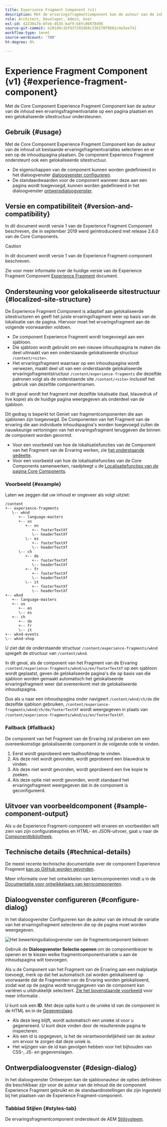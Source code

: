 ```yaml
---
title: Experience Fragment Component (v1)
description: Met de ervaringsfragmentcomponent kan de auteur van de inhoud een ervaringsfragmentvariatie aan een pagina toevoegen.
role: Architect, Developer, Admin, User
exl-id: 42230a7b-6feb-4535-baf9-b8fc06978d98
source-git-commit: e291d4c1bfd37292d68c236178f9681c4e5ee741
workflow-type: tm+mt
source-wordcount: '780'
ht-degree: 0%

---
```


# Experience Fragment Component (v1) {#experience-fragment-component}

Met de Core Component Experience Fragment Component kan de auteur van de inhoud een ervaringsfragmentvariatie op een pagina plaatsen en een gelokaliseerde sitestructuur ondersteunen.

## Gebruik {#usage}

Met de Core Component Experience Fragment Component kan de auteur van de inhoud uit bestaande ervaringsfragmentvariaties selecteren en er een op de inhoudspagina plaatsen. De component Experience Fragment ondersteunt ook een gelokaliseerde sitestructuur.

* De eigenschappen van de component kunnen worden gedefinieerd in het dialoogvenster [dialoogvenster configureren](#configure-dialog).
* De standaardwaarden voor de component wanneer deze aan een pagina wordt toegevoegd, kunnen worden gedefinieerd in het dialoogvenster [ontwerpdialoogvenster](#design-dialog).

## Versie en compatibiliteit {#version-and-compatibility}

In dit document wordt versie 1 van de Experience Fragment Component beschreven, die in september 2019 werd geïntroduceerd met release 2.6.0 van de Core Components.

>[!CAUTION]
>
>In dit document wordt versie 1 van de Experience Fragment-component beschreven.
>
>Zie voor meer informatie over de huidige versie van de Experience Fragment Component [Experience Fragment](/help/components/experience-fragment.md) document.

## Ondersteuning voor gelokaliseerde sitestructuur {#localized-site-structure}

De Experience Fragment Component is adaptief aan gelokaliseerde sitestructuren en geeft het juiste ervaringsfragment weer op basis van de lokalisatie van de pagina. Hiervoor moet het ervaringsfragment aan de volgende voorwaarden voldoen.

* De component Experience Fragment wordt toegevoegd aan een sjabloon.
* Die sjabloon wordt gebruikt om een nieuwe inhoudspagina te maken die deel uitmaakt van een onderstaande gelokaliseerde structuur `/content/<site>`.
* Het ervaringsfragment waarnaar op een inhoudspagina wordt verwezen, maakt deel uit van een onderstaande gelokaliseerde ervaringsfragmentstructuur `/content/experience-fragments` die dezelfde patronen volgt als de onderstaande site `/content/<site>` inclusief het gebruik van dezelfde componentnamen.

In dit geval wordt het fragment met dezelfde lokalisatie (taal, blauwdruk of live kopie) als de huidige pagina weergegeven als onderdeel van de sjabloon.

Dit gedrag is beperkt tot Geniet van fragmentcomponenten die aan sjablonen zijn toegevoegd. De Componenten van het Fragment van de ervaring die aan individuele inhoudspagina&#39;s worden toegevoegd zullen de nauwkeurige vertoningen van het ervaringsfragment teruggeven die binnen de component worden gevormd.

* Voor een voorbeeld van hoe de lokalisatiefuncties van de Component van het Fragment van de Ervaring werken, zie [het onderstaande gedeelte](#example).
* Voor een voorbeeld van hoe de lokalisatiefuncties van de Core Components samenwerken, raadpleegt u de [Localisatiefuncties van de pagina Core Components](/help/get-started/localization.md).

### Voorbeeld {#example}

Laten we zeggen dat uw inhoud er ongeveer als volgt uitziet:

```
/content
+-- experience-fragments
   \-- wknd
      +-- language-masters
      +-- us
         +-- en
            +-- footerTextXf
            \-- headerTextXf
         \-- es
            +-- footerTextXf
            \-- headerTextXf
      \-- ch
         +-- de
            +-- footerTextXf
            \-- headerTextXf
         +-- fr
            +-- footerTextXf
            \-- headerTextXf
         \-- it
            +-- footerTextXf
            \-- headerTextXf
+-- wknd
   +-- language-masters
   +-- us
      +-- en
      \-- es
   +-- ch
      +-- de
      +-- fr
      \-- it
+-- wknd-events
\-- wknd-shop
```

U ziet dat de onderstaande structuur `/content/experience-fragments/wknd` spiegelt de structuur van `/content/wknd`.

In dit geval, als de component van het Fragment van de Ervaring `/content/experience-fragments/wknd/us/en/footerTextXf` op een sjabloon wordt geplaatst, geven de gelokaliseerde pagina&#39;s die op basis van die sjabloon worden gemaakt automatisch het gelokaliseerde ervaringsfragment weer dat overeenkomt met de gelokaliseerde inhoudspagina.

Dus als u naar een inhoudspagina onder navigeert `/content/wknd/ch/de` die dezelfde sjabloon gebruiken, `/content/experience-fragments/wknd/ch/de/footerTextXf` wordt weergegeven in plaats van `/content/experience-fragments/wknd/us/en/footerTextXf`.

### Fallback {#fallback}

De component van het Fragment van de Ervaring zal proberen om een overeenkomstige gelokaliseerde component in de volgende orde te vinden.

1. Eerst wordt geprobeerd een taalhoofdmap te vinden.
1. Als deze niet wordt gevonden, wordt geprobeerd een blauwdruk te vinden.
1. Als deze niet wordt gevonden, wordt geprobeerd een live kopie te zoeken.
1. Als deze optie niet wordt gevonden, wordt standaard het ervaringsfragment weergegeven dat in de component is geconfigureerd.

## Uitvoer van voorbeeldcomponent {#sample-component-output}

Als u de Experience Fragment-component wilt ervaren en voorbeelden wilt zien van zijn configuratieopties en HTML- en JSON-uitvoer, gaat u naar de [Componentbibliotheek](https://adobe.com/go/aem_cmp_library_xf).

## Technische details {#technical-details}

De meest recente technische documentatie over de component Experience Fragment [kan op GitHub worden gevonden](https://adobe.com/go/aem_cmp_tech_xf_v1).

Meer informatie over het ontwikkelen van kerncomponenten vindt u in de [Documentatie voor ontwikkelaars van kerncomponenten](/help/developing/overview.md).

## Dialoogvenster configureren {#configure-dialog}

In het dialoogvenster Configureren kan de auteur van de inhoud de variatie van het ervaringsfragment selecteren die op de pagina moet worden weergegeven.

![Het bewerkingsdialoogvenster van de fragmentcomponent beleven](/help/assets/experience-fragment-edit.png)

Gebruik de **Dialoogvenster Selectie openen** om de componentkiezer te openen en te kiezen welke fragmentcomponentvariatie u aan de inhoudspagina wilt toevoegen.

Als u de Component van het Fragment van de Ervaring aan een malplaatje toevoegt, merk op dat het automatisch zal worden gelokaliseerd op voorwaarde dat de Fragmenten van de Ervaring worden gelokaliseerd, zodat wat op de pagina wordt teruggegeven van de component kan variëren u uitdrukkelijk selecteert. [Zie het bovenstaande voorbeeld](#example) voor meer informatie .

U kunt ook een **ID**. Met deze optie kunt u de unieke id van de component in de HTML en in de [Gegevenslaag](/help/developing/data-layer/overview.md).

* Als deze leeg blijft, wordt automatisch een unieke id voor u gegenereerd. U kunt deze vinden door de resulterende pagina te inspecteren.
* Als een id is opgegeven, is het de verantwoordelijkheid van de auteur om ervoor te zorgen dat deze uniek is.
* Het wijzigen van de id kan gevolgen hebben voor het bijhouden van CSS-, JS- en gegevenslagen.

## Ontwerpdialoogvenster {#design-dialog}

In het dialoogvenster Ontwerpen kan de sjabloonauteur de opties definiëren die beschikbaar zijn voor de auteur van de inhoud die de component Experience Fragment gebruikt en de standaardinstellingen die zijn ingesteld bij het plaatsen van de Experience Fragment-component.

### Tabblad Stijlen {#styles-tab}

De ervaringsfragmentcomponent ondersteunt de AEM [Stijlsysteem](/help/get-started/authoring.md#component-styling).
